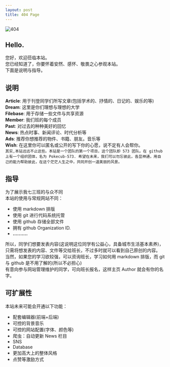 ```yaml
---
layout: post
title: 404 Page
---
```


![404](https://timgsa.baidu.com/timg?image&quality=80&size=b9999_10000&sec=1496072230811&di=252f07c93595781739a2c153dc7f4e67&imgtype=0&src=http%3A%2F%2Fimg05.tooopen.com%2Fproducts%2F20150120%2F96959687.jpg)

## Hello.

您好，欢迎莅临本站。<br>
您已经知道了，你要怀着安然、感怀、敬畏之心参观本站。<br>
下面是说明与指导。

## 说明

**Article**: 用于刊登同学们所写文章(包括学术的、抒情的、日记的、娱乐的等)<br>
**Dream**:   这里是你们理想与理想的大学<br>
**Filebase**:  用于存储一些文件与共享资源<br>
**Member**:  我们班的每个成员<br>
**Past**:   对过去的种种美好的回忆<br>
**News**:   热点时事、新闻评论、时代分析等<br>
**Ads**:  推荐你想推荐的物件、书籍、朋友。音乐等<br>
**Wish**:  在这里你可以匿名或公开的写下你的心愿，说不定有人会帮你。<br>
`其实,本站远远不止这些。本站是一个团队的第一个项目，这个团队即 573 团队。在 github 上有一个组织团体，名为 Pokecub-573. 希望在未来，我们可以勿忘彼此，各显神通，用自己的能力帮助彼此，在这个茫茫人生之中，共同开创一道美丽的风景。`

## 指导

为了展示我七三班的与众不同<br>
本站的使用与常规网站不同：<br>

* 使用 markdown 排版
* 使用 git 进行代码系统托管
* 使用 github 存储全部文件
* 拥有 github Organization ID.
* **..........**

所以，同学们想要发表内容(这说明这位同学有公益心，具备城市生活基本素养)，只需将想发表的内容、文件等交给班长，不过多时就可以看到自己原创的内容。<br>
当然，如果您的学习欲较强，可以资询班长，学习如何用 markdown 排版，而 git 与 github 是不用了解的(所以不必担心)<br>
有意向参与网站管理维护的同学，可向班长报名，这样主页 Author 就会有你的名字。

## 可扩展性

本站未来可能会开通以下功能：<br>

* 配套编辑器(前端+后端)
* 可控的背景音乐
* 可控的网站配置(字体、颜色等)
* 爬虫：自动更新 News 栏目
* SNS 
* Database
* 更加高大上的整体风格
* 点赞等激励方式

